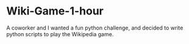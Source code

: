 # Wiki-Game-1-hour
A coworker and I wanted a fun python challenge, and decided to write python scripts to play the Wikipedia game.
